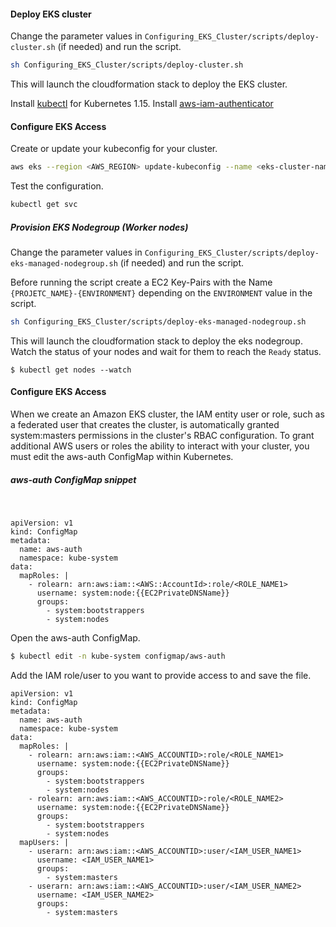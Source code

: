 
#### Deploy EKS cluster
Change the parameter values in `Configuring_EKS_Cluster/scripts/deploy-cluster.sh` (if needed) and run the script.
```bash
sh Configuring_EKS_Cluster/scripts/deploy-cluster.sh
```
This will launch the cloudformation stack to deploy the EKS cluster.

Install [kubectl](https://docs.aws.amazon.com/eks/latest/userguide/install-kubectl.html) for Kubernetes 1.15.
Install [aws-iam-authenticator](https://docs.aws.amazon.com/eks/latest/userguide/install-aws-iam-authenticator.html)

#### Configure EKS Access

Create or update your kubeconfig for your cluster.

```bash
aws eks --region <AWS_REGION> update-kubeconfig --name <eks-cluster-name> 
```

Test the configuration.

```bash
kubectl get svc
```

##### Provision EKS Nodegroup (Worker nodes)
Change the parameter values in `Configuring_EKS_Cluster/scripts/deploy-eks-managed-nodegroup.sh` (if needed) and run the script.

Before running the script create a EC2 Key-Pairs with the Name `{PROJETC_NAME}-{ENVIRONMENT}` depending on the `ENVIRONMENT` value in the script.
```bash
sh Configuring_EKS_Cluster/scripts/deploy-eks-managed-nodegroup.sh
```

This will launch the cloudformation stack to deploy the eks nodegroup. Watch the status of your nodes and wait for them to reach the `Ready` status.
```
$ kubectl get nodes --watch
```

#### Configure EKS Access

When we create an Amazon EKS cluster, the IAM entity user or role, such as a federated user that creates the cluster, is automatically granted system:masters permissions in the cluster's RBAC configuration. To grant additional AWS users or roles the ability to interact with your cluster, you must edit the aws-auth ConfigMap within Kubernetes.

##### aws-auth ConfigMap snippet
&nbsp;
```
apiVersion: v1
kind: ConfigMap
metadata:
  name: aws-auth
  namespace: kube-system
data:
  mapRoles: |
    - rolearn: arn:aws:iam::<AWS::AccountId>:role/<ROLE_NAME1>
      username: system:node:{{EC2PrivateDNSName}}
      groups:
        - system:bootstrappers
        - system:nodes
```

Open the aws-auth ConfigMap.

```bash
$ kubectl edit -n kube-system configmap/aws-auth
```

Add the IAM role/user to you want to provide access to and save the file.

```
apiVersion: v1
kind: ConfigMap
metadata:
  name: aws-auth
  namespace: kube-system
data:
  mapRoles: |
    - rolearn: arn:aws:iam::<AWS_ACCOUNTID>:role/<ROLE_NAME1>
      username: system:node:{{EC2PrivateDNSName}}
      groups:
        - system:bootstrappers
        - system:nodes
    - rolearn: arn:aws:iam::<AWS_ACCOUNTID>:role/<ROLE_NAME2>
      username: system:node:{{EC2PrivateDNSName}}
      groups:
        - system:bootstrappers
        - system:nodes
  mapUsers: |
    - userarn: arn:aws:iam::<AWS_ACCOUNTID>:user/<IAM_USER_NAME1>
      username: <IAM_USER_NAME1>
      groups:
        - system:masters
    - userarn: arn:aws:iam::<AWS_ACCOUNTID>:user/<IAM_USER_NAME2>
      username: <IAM_USER_NAME2>
      groups:
        - system:masters
```

